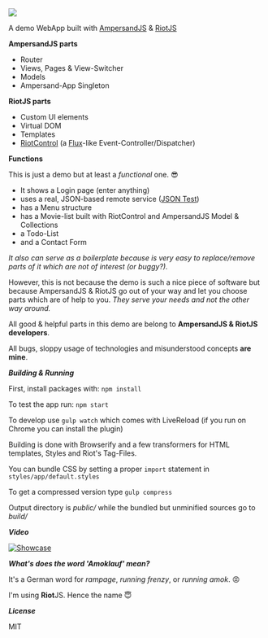 <img src="http://r13.imgup.net/amoklaufa0f9.png">

A demo WebApp built with <a href="https://ampersandjs.com" target="_blank">AmpersandJS</a> & <a href="https://muut.com/riotjs" target="_blank">RiotJS</a>



**AmpersandJS parts**
<ul>
  <li>Router</li>
  <li>Views, Pages & View-Switcher</li>
  <li>Models</li>
  <li>Ampersand-App Singleton</li>
</ul>

**RiotJS parts**
<ul>
  <li>Custom UI elements</li>
  <li>Virtual DOM</li>
  <li>Templates</li>
  <li><a href="https://github.com/jimsparkman/RiotControl" target="_blank">RiotControl</a> (a <a href="https://github.com/facebook/flux" target="_blank">Flux</a>-like Event-Controller/Dispatcher)</li>
</ul>


**Functions**

This is just a demo but at least a *functional* one. :sunglasses:

<ul>
  <li>It shows a Login page (enter anything)</li>
  <li>uses a real, JSON-based remote service (<a href="http://www.jsontest.com" target="_blank">JSON Test</a>)</li>
  <li>has a Menu structure</li>
  <li>has a Movie-list built with RiotControl and AmpersandJS Model &amp; Collections</li>
  <li>a Todo-List</li>
  <li>and a Contact Form</li>
</ul>

*It also can serve as a boilerplate because is very easy to replace/remove parts of it which are not of interest (or buggy?).*

However, this is not because the demo is such a nice piece of software
but because AmpersandJS & RiotJS go out of your way and let you choose parts
which are of help to you. *They serve your needs and not the other way around.*

All good & helpful parts in this demo are belong to **AmpersandJS & RiotJS developers**.

All bugs, sloppy usage of technologies and misunderstood concepts **are mine**.

***Building & Running***

First, install packages with: ```npm install```

To test the app run: ```npm start```

To develop use ```gulp watch``` which comes with LiveReload (if you run on Chrome you can install the plugin)

Building is done with Browserify and a few transformers for HTML templates, Styles and Riot's Tag-Files.

You can bundle CSS by setting a proper ```import``` statement in ```styles/app/default.styles```

To get a compressed version type ```gulp compress```

Output directory is *public/* while the bundled but unminified sources go to *build/*

***Video***

[![Showcase](http://img.youtube.com/vi/3PQXkaVeuvA/0.jpg)](http://www.youtube.com/watch?v=3PQXkaVeuvA)

***What's does the word 'Amoklauf' mean?***

It's a German word for *rampage*, *running frenzy*, or *running amok*. :rage:

I'm using **Riot**JS. Hence the name :innocent:

***License***

MIT